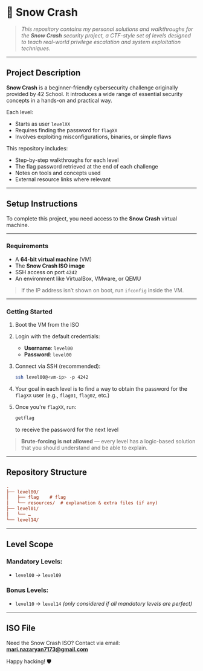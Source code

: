 # 🧊 Snow Crash

> *This repository contains my personal solutions and walkthroughs for the **Snow Crash** security project, a CTF-style set of levels designed to teach real-world privilege escalation and system exploitation techniques.*

---

## Project Description

**Snow Crash** is a beginner-friendly cybersecurity challenge originally provided by 42 School. It introduces a wide range of essential security concepts in a hands-on and practical way.

Each level:

- Starts as user `levelXX`
- Requires finding the password for `flagXX`
- Involves exploiting misconfigurations, binaries, or simple flaws

This repository includes:

* Step-by-step walkthroughs for each level
* The flag password retrieved at the end of each challenge
* Notes on tools and concepts used
* External resource links where relevant

---

## Setup Instructions

To complete this project, you need access to the **Snow Crash** virtual machine.

---

### Requirements

* A **64-bit virtual machine** (VM)
* The **Snow Crash ISO image**
* SSH access on port `4242`
* An environment like VirtualBox, VMware, or QEMU

> If the IP address isn’t shown on boot, run `ifconfig` inside the VM.

---

### Getting Started

1. Boot the VM from the ISO
2. Login with the default credentials:

	* **Username**: `level00`
	* **Password**: `level00`
3. Connect via SSH (recommended):

	```bash
	ssh level00@<vm-ip> -p 4242
	```

4. Your goal in each level is to find a way to obtain the password for the `flagXX` user (e.g., `flag01`, `flag02`, etc.)
5. Once you're `flagXX`, run:

	```bash
	getflag
	```

	to receive the password for the next level

> **Brute-forcing is not allowed** — every level has a logic-based solution that you should understand and be able to explain.

---

## Repository Structure

```ini
.
├── level00/
│	├── flag	# flag
│	└── resources/	# explanation & extra files (if any)
├── level01/
│	└── …
└── level14/
```

---

## Level Scope

### Mandatory Levels:

* `level00` → `level09`

### Bonus Levels:

* `level10` → `level14` *(only considered if all mandatory levels are perfect)*

---

## ISO File

Need the Snow Crash ISO?
Contact via email: **[mari.nazaryan7173@gmail.com](mailto:mari.nazaryan7173@gmail.com)**

Happy hacking! 🛡️
